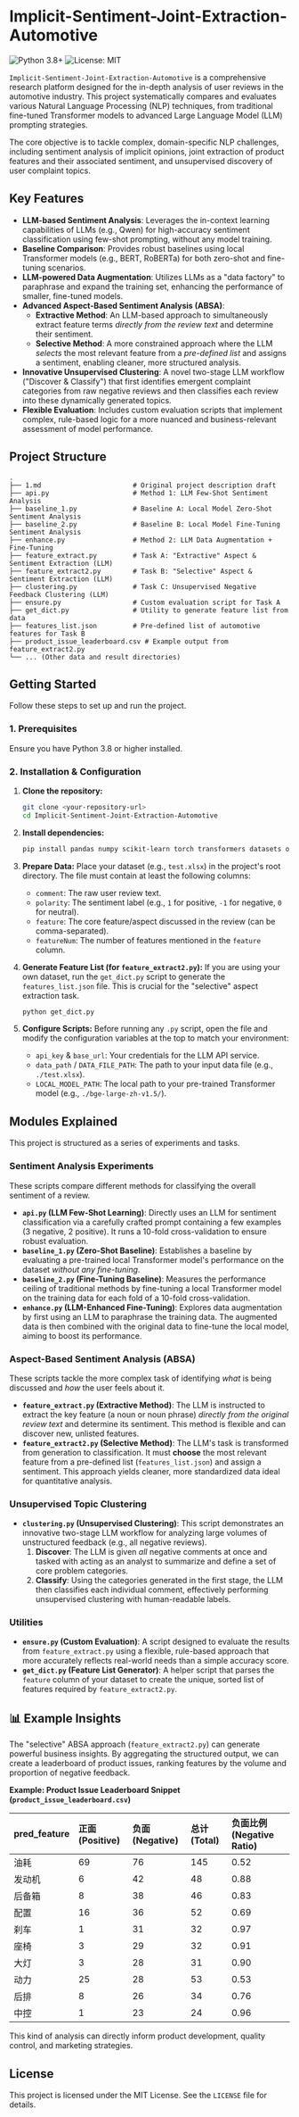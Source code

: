 # Implicit-Sentiment-Joint-Extraction-Automotive

![Python 3.8+](https://img.shields.io/badge/python-3.8+-blue.svg)
![License: MIT](https://img.shields.io/badge/License-MIT-yellow.svg)

`Implicit-Sentiment-Joint-Extraction-Automotive` is a comprehensive research platform designed for the in-depth analysis of user reviews in the automotive industry. This project systematically compares and evaluates various Natural Language Processing (NLP) techniques, from traditional fine-tuned Transformer models to advanced Large Language Model (LLM) prompting strategies.

The core objective is to tackle complex, domain-specific NLP challenges, including sentiment analysis of implicit opinions, joint extraction of product features and their associated sentiment, and unsupervised discovery of user complaint topics.

## Key Features

*   **LLM-based Sentiment Analysis**: Leverages the in-context learning capabilities of LLMs (e.g., Qwen) for high-accuracy sentiment classification using few-shot prompting, without any model training.
*   **Baseline Comparison**: Provides robust baselines using local Transformer models (e.g., BERT, RoBERTa) for both zero-shot and fine-tuning scenarios.
*   **LLM-powered Data Augmentation**: Utilizes LLMs as a "data factory" to paraphrase and expand the training set, enhancing the performance of smaller, fine-tuned models.
*   **Advanced Aspect-Based Sentiment Analysis (ABSA)**:
    *   **Extractive Method**: An LLM-based approach to simultaneously extract feature terms *directly from the review text* and determine their sentiment.
    *   **Selective Method**: A more constrained approach where the LLM *selects* the most relevant feature from a *pre-defined list* and assigns a sentiment, enabling cleaner, more structured analysis.
*   **Innovative Unsupervised Clustering**: A novel two-stage LLM workflow ("Discover & Classify") that first identifies emergent complaint categories from raw negative reviews and then classifies each review into these dynamically generated topics.
*   **Flexible Evaluation**: Includes custom evaluation scripts that implement complex, rule-based logic for a more nuanced and business-relevant assessment of model performance.

## Project Structure

```
.
├── 1.md                       # Original project description draft
├── api.py                     # Method 1: LLM Few-Shot Sentiment Analysis
├── baseline_1.py              # Baseline A: Local Model Zero-Shot Sentiment Analysis
├── baseline_2.py              # Baseline B: Local Model Fine-Tuning Sentiment Analysis
├── enhance.py                 # Method 2: LLM Data Augmentation + Fine-Tuning
├── feature_extract.py         # Task A: "Extractive" Aspect & Sentiment Extraction (LLM)
├── feature_extract2.py        # Task B: "Selective" Aspect & Sentiment Extraction (LLM)
├── clustering.py              # Task C: Unsupervised Negative Feedback Clustering (LLM)
├── ensure.py                  # Custom evaluation script for Task A
├── get_dict.py                # Utility to generate feature list from data
├── features_list.json         # Pre-defined list of automotive features for Task B
├── product_issue_leaderboard.csv # Example output from feature_extract2.py
└── ... (Other data and result directories)
```

## Getting Started

Follow these steps to set up and run the project.

### 1. Prerequisites

Ensure you have Python 3.8 or higher installed.

### 2. Installation & Configuration

1.  **Clone the repository:**
    ```bash
    git clone <your-repository-url>
    cd Implicit-Sentiment-Joint-Extraction-Automotive
    ```

2.  **Install dependencies:**
    ```bash
    pip install pandas numpy scikit-learn torch transformers datasets openai sentence-transformers tqdm
    ```

3.  **Prepare Data:**
    Place your dataset (e.g., `test.xlsx`) in the project's root directory. The file must contain at least the following columns:
    *   `comment`: The raw user review text.
    *   `polarity`: The sentiment label (e.g., `1` for positive, `-1` for negative, `0` for neutral).
    *   `feature`: The core feature/aspect discussed in the review (can be comma-separated).
    *   `featureNum`: The number of features mentioned in the `feature` column.

4.  **Generate Feature List (for `feature_extract2.py`):**
    If you are using your own dataset, run the `get_dict.py` script to generate the `features_list.json` file. This is crucial for the "selective" aspect extraction task.
    ```bash
    python get_dict.py
    ```

5.  **Configure Scripts:**
    Before running any `.py` script, open the file and modify the configuration variables at the top to match your environment:
    *   `api_key` & `base_url`: Your credentials for the LLM API service.
    *   `data_path` / `DATA_FILE_PATH`: The path to your input data file (e.g., `./test.xlsx`).
    *   `LOCAL_MODEL_PATH`: The local path to your pre-trained Transformer model (e.g., `./bge-large-zh-v1.5/`).

## Modules Explained

This project is structured as a series of experiments and tasks.

### Sentiment Analysis Experiments

These scripts compare different methods for classifying the overall sentiment of a review.

*   **`api.py` (LLM Few-Shot Learning)**: Directly uses an LLM for sentiment classification via a carefully crafted prompt containing a few examples (3 negative, 2 positive). It runs a 10-fold cross-validation to ensure robust evaluation.
*   **`baseline_1.py` (Zero-Shot Baseline)**: Establishes a baseline by evaluating a pre-trained local Transformer model's performance on the dataset *without any fine-tuning*.
*   **`baseline_2.py` (Fine-Tuning Baseline)**: Measures the performance ceiling of traditional methods by fine-tuning a local Transformer model on the training data for each fold of a 10-fold cross-validation.
*   **`enhance.py` (LLM-Enhanced Fine-Tuning)**: Explores data augmentation by first using an LLM to paraphrase the training data. The augmented data is then combined with the original data to fine-tune the local model, aiming to boost its performance.

### Aspect-Based Sentiment Analysis (ABSA)

These scripts tackle the more complex task of identifying *what* is being discussed and *how* the user feels about it.

*   **`feature_extract.py` (Extractive Method)**: The LLM is instructed to extract the key feature (a noun or noun phrase) *directly from the original review text* and determine its sentiment. This method is flexible and can discover new, unlisted features.
*   **`feature_extract2.py` (Selective Method)**: The LLM's task is transformed from generation to classification. It must **choose** the most relevant feature from a pre-defined list (`features_list.json`) and assign a sentiment. This approach yields cleaner, more standardized data ideal for quantitative analysis.

### Unsupervised Topic Clustering

*   **`clustering.py` (Unsupervised Clustering)**: This script demonstrates an innovative two-stage LLM workflow for analyzing large volumes of unstructured feedback (e.g., all negative reviews).
    1.  **Discover**: The LLM is given *all* negative comments at once and tasked with acting as an analyst to summarize and define a set of core problem categories.
    2.  **Classify**: Using the categories generated in the first stage, the LLM then classifies each individual comment, effectively performing unsupervised clustering with human-readable labels.

### Utilities

*   **`ensure.py` (Custom Evaluation)**: A script designed to evaluate the results from `feature_extract.py` using a flexible, rule-based approach that more accurately reflects real-world needs than a simple accuracy score.
*   **`get_dict.py` (Feature List Generator)**: A helper script that parses the `feature` column of your dataset to create the unique, sorted list of features required by `feature_extract2.py`.

## 📊 Example Insights

The "selective" ABSA approach (`feature_extract2.py`) can generate powerful business insights. By aggregating the structured output, we can create a leaderboard of product issues, ranking features by the volume and proportion of negative feedback.

**Example: Product Issue Leaderboard Snippet (`product_issue_leaderboard.csv`)**

| pred_feature | 正面 (Positive) | 负面 (Negative) | 总计 (Total) | 负面比例 (Negative Ratio) |
| :----------- | :-------------- | :-------------- | :----------- | :------------------------ |
| 油耗         | 69              | 76              | 145          | 0.52                      |
| 发动机       | 6               | 42              | 48           | 0.88                      |
| 后备箱       | 8               | 38              | 46           | 0.83                      |
| 配置         | 16              | 36              | 52           | 0.69                      |
| 刹车         | 1               | 31              | 32           | 0.97                      |
| 座椅         | 3               | 29              | 32           | 0.91                      |
| 大灯         | 3               | 28              | 31           | 0.90                      |
| 动力         | 25              | 28              | 53           | 0.53                      |
| 后排         | 8               | 26              | 34           | 0.76                      |
| 中控         | 1               | 23              | 24           | 0.96                      |

This kind of analysis can directly inform product development, quality control, and marketing strategies.

## License

This project is licensed under the MIT License. See the `LICENSE` file for details.
